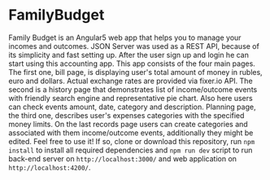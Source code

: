 # FamilyBudget

Family Budget is an Angular5 web app that helps you to manage your incomes and outcomes. JSON Server was used as a REST API, because of its simplicity and fast setting up. After the user sign up and login he can start using this accounting app.
This app consists of the four main pages. The first one, bill page, is displaying user's total amount of money in rubles, euro and dollars. Actual exchange rates are provided via fixer.io API. The second is a history page that demonstrates list of income/outcome events with friendly search engine and representative pie chart. Also here users can check events amount, date, category and description. Planning page, the third one, describes user's expenses categories with the specified money limits. On the last records page users can create categories and associated with them income/outcome events, additionally they might be edited.
Feel free to use it! If so, clone or download this repository, run `npm install` to install all required dependencies and `npm run dev` script to run back-end server on `http://localhost:3000/` and web application on `http://localhost:4200/`.
